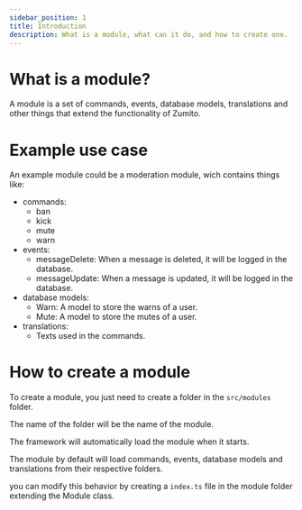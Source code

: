 ```yaml
---
sidebar_position: 1
title: Introduction
description: What is a module, what can it do, and how to create one.
---
```


# What is a module?

A module is a set of commands, events, database models, translations and other things that extend the functionality of Zumito.

# Example use case

An example module could be a moderation module, wich contains things like:
 - commands:
    - ban
    - kick
    - mute
    - warn
- events:
    - messageDelete: When a message is deleted, it will be logged in the database.
    - messageUpdate: When a message is updated, it will be logged in the database.
- database models:
    - Warn: A model to store the warns of a user.
    - Mute: A model to store the mutes of a user.
- translations:
    - Texts used in the commands.

# How to create a module

To create a module, you just need to create a folder in the `src/modules` folder.

The name of the folder will be the name of the module.

The framework will automatically load the module when it starts.

The module by default will load commands, events, database models and translations from their respective folders.

you can modify this behavior by creating a `index.ts` file in the module folder extending the Module class.

